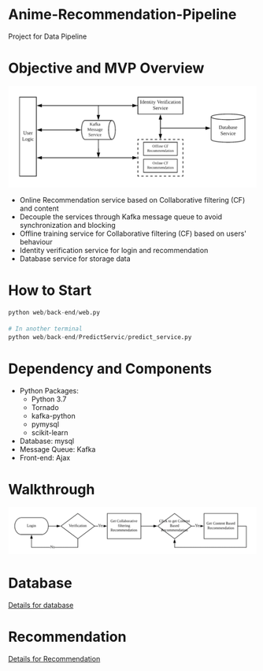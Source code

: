 # Anime-Recommendation-Pipeline
Project for Data Pipeline

# Objective and MVP Overview
![System Framework](https://github.com/Steven13737/Anime-Recommendation-Pipeline/blob/master/src/Pipeline%20Service.png)
+ Online Recommendation service based on Collaborative filtering (CF) and content
+ Decouple the services through Kafka message queue to avoid synchronization and blocking
+ Offline training service for Collaborative filtering (CF) based on users' behaviour 
+ Identity verification service for login and recommendation
+ Database service for storage data

# How to Start
```python
python web/back-end/web.py

# In another terminal
python web/back-end/PredictServic/predict_service.py
```

# Dependency and Components
+ Python Packages:
  + Python 3.7
  + Tornado
  + kafka-python
  + pymysql
  + scikit-learn
+ Database: mysql
+ Message Queue: Kafka
+ Front-end: Ajax

# Walkthrough
![Walkthrough](https://github.com/Steven13737/Anime-Recommendation-Pipeline/blob/master/src/Logic.png)


# Database
[Details for database](https://github.com/Steven13737/Anime-Recommendation-Pipeline/tree/master/database)

# Recommendation
[Details for Recommendation](https://github.com/Steven13737/Anime-Recommendation-Pipeline/blob/master/recommendation)
